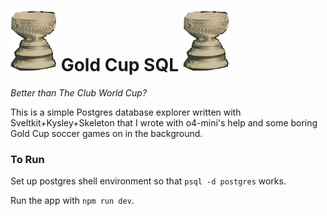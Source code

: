 # ![Gold Cup](static/goldcup.png) Gold Cup SQL ![Gold Cup](static/goldcup.png)

_Better than The Club World Cup?_

This is a simple Postgres database explorer written with Sveltkit+Kysley+Skeleton that I wrote with o4-mini's help and some boring Gold Cup soccer games on in the background.

### To Run

Set up postgres shell environment so that `psql -d postgres` works.

Run the app with `npm run dev`.
